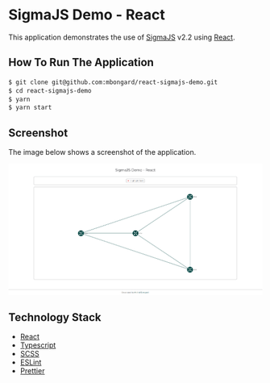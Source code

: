 # SigmaJS Demo - React

This application demonstrates the use of [SigmaJS](https://www.sigmajs.org/) v2.2 using [React](https://reactjs.org/).

## How To Run The Application

```bash
$ git clone git@github.com:mbongard/react-sigmajs-demo.git
$ cd react-sigmajs-demo
$ yarn
$ yarn start
```

## Screenshot

The image below shows a screenshot of the application.

![Screenshot of SigmaJS Demo](/img/screenshot.png)

## Technology Stack

- [React](https://reactjs.org/)
- [Typescript](https://www.typescriptlang.org/)
- [SCSS](https://sass-lang.com/)
- [ESLint](https://eslint.org/)
- [Prettier](https://prettier.io/)
